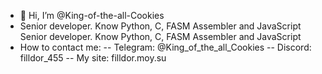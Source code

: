 - 👋 Hi, I’m @King-of-the-all-Cookies
- Senior developer. Know Python, C, FASM Assembler and JavaScript Senior developer. Know Python, C, FASM Assembler and JavaScript
- How to contact me:
-- Telegram: @King_of_the_all_Cookies
-- Discord: filldor_455
-- My site: filldor.moy.su

<!---
King-of-the-all-Cookies/King-of-the-all-Cookies is a ✨ special ✨ repository because its `README.md` (this file) appears on your GitHub profile.
You can click the Preview link to take a look at your changes.
--->
